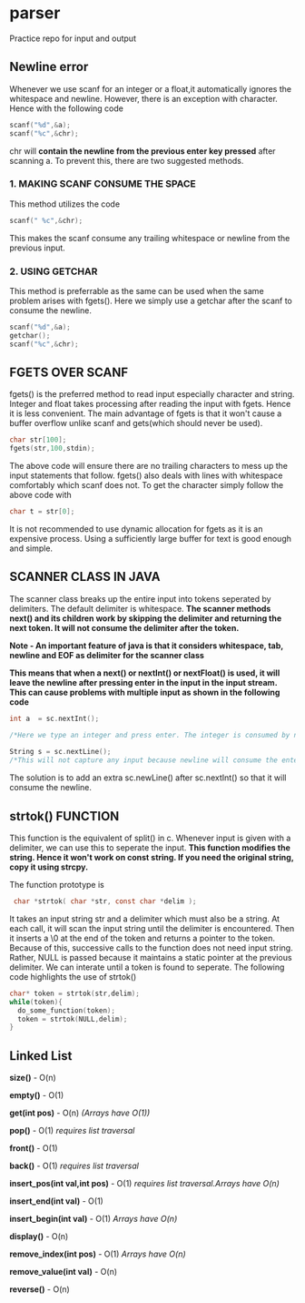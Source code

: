 # parser
Practice repo for input and output

## Newline error

Whenever we use scanf for an integer or a float,it automatically ignores the whitespace and newline. However, there is an exception with character. 
Hence with the following code
```C
scanf("%d",&a);
scanf("%c",&chr);
```
chr will **contain the newline from the previous enter key pressed** after scanning a. To prevent this, there are two suggested methods. 
 
 ### 1. MAKING SCANF CONSUME THE SPACE
 This method utilizes the code 
 ```C
 scanf(" %c",&chr);
 ```
 This makes the scanf consume any trailing whitespace or newline from the previous input.
  
   ### 2. USING GETCHAR
    
This method is preferrable as the same can be used when the same problem arises with fgets().
Here we simply use a getchar after the scanf to consume the newline. 
```C
scanf("%d",&a);
getchar();
scanf("%c",&chr);
```
 
 ## FGETS OVER SCANF
  
  fgets() is the preferred method to read input especially character and string. Integer and float takes processing after reading the input with fgets. Hence it is less convenient. The main advantage of fgets is that it won't cause a buffer overflow unlike scanf and gets(which should never be used). 
  ```C
  char str[100];
  fgets(str,100,stdin);
  ```
  The above code will ensure there are no trailing characters to mess up the input statements that follow. fgets() also deals with lines with whitespace comfortably which scanf does not. To get the character simply follow the above code with 
  ```C
  char t = str[0];
  ```
  It is not recommended to use dynamic allocation for fgets as it is an expensive process. Using a sufficiently large buffer for text is good enough and simple. 
 
 ## SCANNER CLASS IN JAVA
  
  The scanner class breaks up the entire input into tokens seperated by delimiters. The default delimiter is whitespace. **The scanner methods next() and its children work by skipping the delimiter and returning the next token. It will not consume the delimiter after the token.**
   
  **Note - An important feature of java is that it considers whitespace, tab, newline and EOF as delimiter for the scanner class**
   
   **This means that when a next() or nextInt() or nextFloat() is used, it will leave the newline after pressing enter in the input in the input stream. This can cause problems with multiple input as shown in the following code**
    
  ```C
  int a  = sc.nextInt();

  /*Here we type an integer and press enter. The integer is consumed by nextInt but the enter or newline is left in the input stream.*/
   
  String s = sc.nextLine();
  /*This will not capture any input because newline will consume the enter from previous input. Then it stops taking input*/

```
The solution is to add an extra sc.newLine() after sc.nextInt() so that it will consume the newline. 
 
 ## strtok() FUNCTION
  
This function is the equivalent of split() in c. Whenever input is given with a delimiter, we can use this to seperate the input. **This function modifies the string. Hence it won't work on const string. If you need the original string, copy it using strcpy.** 
 
The function prototype is 

```C
 char *strtok( char *str, const char *delim );
``` 
It takes an input string str and a delimiter which must also be a string. At each call, it will scan the input string until the delimiter is encountered. Then it inserts a \0 at the end of the token and returns a pointer to the token. Because of this, successive calls to the function does not need input string. Rather, NULL is passed because it maintains a static pointer at the previous delimiter. We can interate until a token is found to seperate. The following code highlights the use of strtok()
 
```C
char* token = strtok(str,delim);
while(token){
  do_some_function(token);
  token = strtok(NULL,delim);
}
```
## Linked List

**size()** - O(n)
 
**empty()** - O(1)
 
**get(int pos)** - O(n)  *(Arrays have O(1))*
 
**pop()** - O(1) *requires list traversal*
 
**front()** - O(1)
 
**back()** - O(1) *requires list traversal*
 
**insert_pos(int val,int pos)** - O(1) *requires list traversal.Arrays have O(n)*
 
**insert_end(int val)** - O(1)
 
**insert_begin(int val)** - O(1) *Arrays have O(n)*
 
**display()** - O(n)
 
**remove_index(int pos)** - O(1) *Arrays have O(n)*
 
**remove_value(int val)** - O(n) 
 
**reverse()** - O(n)
